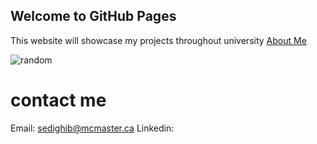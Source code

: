 ## Welcome to GitHub Pages
This website will showcase my projects throughout university
[About Me](about)

![random](http://www.usnews.com/cmsmedia/46/19/5c6c54fb4c6f812dc85c20fc656a/141106-portfolio-stock.jpg)

#

# contact me
 Email: sedighib@mcmaster.ca
 Linkedin:
 
 
